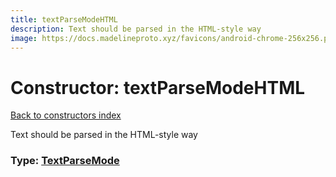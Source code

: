 ```yaml
---
title: textParseModeHTML
description: Text should be parsed in the HTML-style way
image: https://docs.madelineproto.xyz/favicons/android-chrome-256x256.png
---
```

# Constructor: textParseModeHTML  
[Back to constructors index](index.md)



Text should be parsed in the HTML-style way




### Type: [TextParseMode](../types/TextParseMode.md)


